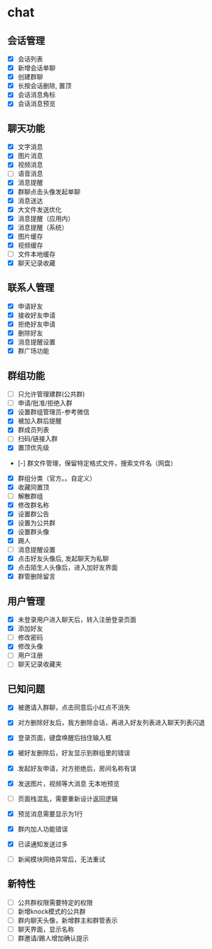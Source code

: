 # chat

## 会话管理
- [x] 会话列表
- [x] 新增会话单聊
- [x] 创建群聊
- [x] 长按会话删除, 置顶
- [x] 会话消息角标
- [x] 会话消息预览

## 聊天功能
- [x] 文字消息
- [x] 图片消息
- [x] 视频消息
- [ ] 语音消息
- [x] 消息提醒
- [x] 群聊点击头像发起单聊
- [x] 消息送达
- [x] 大文件发送优化
- [x] 消息提醒（应用内）
- [x] 消息提醒（系统）
- [x] 图片缓存
- [x] 视频缓存
- [ ] 文件本地缓存
- [x] 聊天记录收藏

## 联系人管理
- [x] 申请好友
- [x] 接收好友申请
- [x] 拒绝好友申请
- [x] 删除好友
- [x] 消息提醒设置
- [x] 群广场功能

## 群组功能
- [ ] 只允许管理建群(公共群)
- [ ] 申请/批准/拒绝入群
- [x] 设置群组管理员-参考微信
- [x] 被加入群后提醒
- [x] 群成员列表
- [ ] 扫码/链接入群
- [x] 置顶优先级 
- [-] 群文件管理，保留特定格式文件，搜索文件名（网盘）
- [x] 群组分类（官方。。自定义）
- [x] 收藏同置顶
- [ ] 解散群组
- [x] 修改群名称
- [x] 设置群公告
- [x] 设置为公共群 
- [x] 设置群头像
- [x] 踢人
- [ ] 消息提醒设置
- [x] 点击好友头像后, 发起聊天为私聊
- [x] 点击陌生人头像后，进入加好友界面
- [x] 群管删除留言 

## 用户管理
- [x] 未登录用户进入聊天后，转入注册登录页面
- [x] 添加好友
- [ ] 修改密码
- [x] 修改头像
- [ ] 用户注册
- [ ] 聊天记录收藏夹

## 已知问题
- [x] 被邀请入群聊，点击同意后小红点不消失
- [x] 对方删除好友后，我方删除会话，再进入好友列表进入聊天列表闪退
- [x] 登录页面，键盘唤醒后挡住输入框
- [x] 被好友删除后，好友显示到群组里的错误
- [x] 发起好友申请，对方拒绝后，房间名称有误
- [x] 发送图片，视频等大消息 无本地预览
- [ ] 页面栈混乱，需要重新设计返回逻辑
- [x] 预览消息需要显示为1行
- [x] 群内加人功能错误

- [x] 已读通知发送过多
- [ ] 新闻模块网络异常后，无法重试

## 新特性
- [ ] 公共群权限需要特定的权限
- [ ] 新增knock模式的公共群 
- [ ] 群内聊天头像，新增群主和群管表示
- [ ] 聊天界面，显示名称
- [ ] 群邀请/踢人增加确认提示